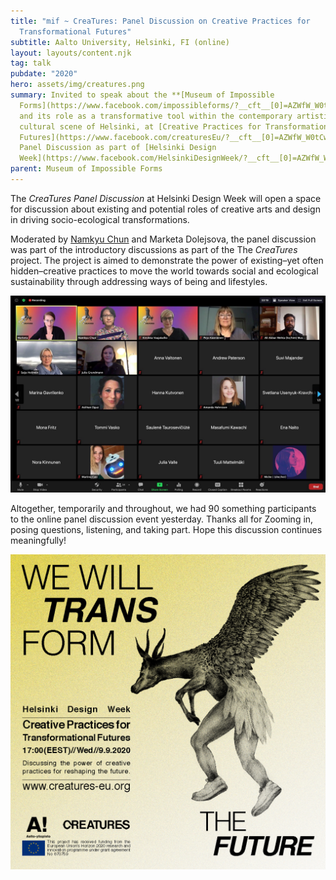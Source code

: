 ```yaml
---
title: "mif ~ CreaTures: Panel Discussion on Creative Practices for
  Transformational Futures"
subtitle: Aalto University, Helsinki, FI (online)
layout: layouts/content.njk
tag: talk
pubdate: "2020"
hero: assets/img/creatures.png
summary: Invited to speak about the **[Museum of Impossible
  Forms](https://www.facebook.com/impossibleforms/?__cft__[0]=AZWfW_W0tCwUBowgySg3pWz-QK23UT_9WvQjm95qNrAHwHSFpBjPo-LId67prZUxqgKhT3wwg6DMbi99BVA5vbLsp8BzWGKn4ts1moZuGYUjkoy2EnNctUoOMNxg03ByglKJrdENkFog7Q0Ui6kYuz7xmFJyPx1Oudh9SgrW_ukYr0f_NnB__2CbIjXnIm_BwCs&__tn__=kK-R)**
  and its role as a transformative tool within the contemporary artistic and
  cultural scene of Helsinki, at [Creative Practices for Transformational
  Futures](https://www.facebook.com/creaturesEu/?__cft__[0]=AZWfW_W0tCwUBowgySg3pWz-QK23UT_9WvQjm95qNrAHwHSFpBjPo-LId67prZUxqgKhT3wwg6DMbi99BVA5vbLsp8BzWGKn4ts1moZuGYUjkoy2EnNctUoOMNxg03ByglKJrdENkFog7Q0Ui6kYuz7xmFJyPx1Oudh9SgrW_ukYr0f_NnB__2CbIjXnIm_BwCs&__tn__=kK-R)
  Panel Discussion as part of [Helsinki Design
  Week](https://www.facebook.com/HelsinkiDesignWeek/?__cft__[0]=AZWfW_W0tCwUBowgySg3pWz-QK23UT_9WvQjm95qNrAHwHSFpBjPo-LId67prZUxqgKhT3wwg6DMbi99BVA5vbLsp8BzWGKn4ts1moZuGYUjkoy2EnNctUoOMNxg03ByglKJrdENkFog7Q0Ui6kYuz7xmFJyPx1Oudh9SgrW_ukYr0f_NnB__2CbIjXnIm_BwCs&__tn__=kK-R).
parent: Museum of Impossible Forms
---
```

The *CreaTures Panel Discussion* at Helsinki Design Week will open a space for discussion about existing and potential roles of creative arts and design in driving socio-ecological transformations. 

Moderated by [Namkyu Chun](https://www.facebook.com/namkyu.chun?__cft__[0]=AZWfW_W0tCwUBowgySg3pWz-QK23UT_9WvQjm95qNrAHwHSFpBjPo-LId67prZUxqgKhT3wwg6DMbi99BVA5vbLsp8BzWGKn4ts1moZuGYUjkoy2EnNctUoOMNxg03ByglKJrdENkFog7Q0Ui6kYuz7xmFJyPx1Oudh9SgrW_ukYr0f_NnB__2CbIjXnIm_BwCs&__tn__=-]K-R) and Marketa Dolejsova, the panel discussion was part of the introductory discussions as part of the The *CreaTures* project. The project is aimed to demonstr​ate the power of existing–yet often hidden–creative practices to move the world towards social and ecological sustainability through addressing ways of being and lifestyles.

![](assets/img/creatures-discussion.jpg)

Altogether, temporarily and throughout, we had 90 something participants to the online panel discussion event yesterday. Thanks all for Zooming in, posing questions, listening, and taking part. Hope this discussion continues meaningfully!

![](assets/img/creatures.png)